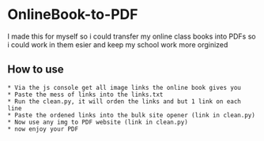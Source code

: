 # OnlineBook-to-PDF
I made this for myself so i could transfer my online class books into PDFs so i could work in them esier and keep my school work more orginized

## How to use
	* Via the js console get all image links the online book gives you
	* Paste the mess of links into the links.txt
	* Run the clean.py, it will orden the links and but 1 link on each line
	* Paste the ordened links into the bulk site opener (link in clean.py)
	* Now use any img to PDF website (link in clean.py)
	* now enjoy your PDF
